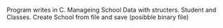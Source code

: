 Program writes in C.
Manageing School Data with structers.
Student and Classes.
Create School from file and save (posibble binary file)

